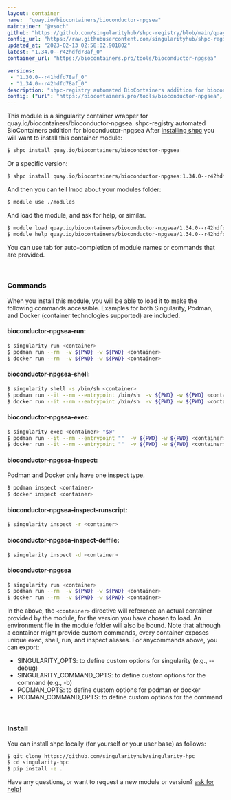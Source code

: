 ```yaml
---
layout: container
name:  "quay.io/biocontainers/bioconductor-npgsea"
maintainer: "@vsoch"
github: "https://github.com/singularityhub/shpc-registry/blob/main/quay.io/biocontainers/bioconductor-npgsea/container.yaml"
config_url: "https://raw.githubusercontent.com/singularityhub/shpc-registry/main/quay.io/biocontainers/bioconductor-npgsea/container.yaml"
updated_at: "2023-02-13 02:58:02.901802"
latest: "1.34.0--r42hdfd78af_0"
container_url: "https://biocontainers.pro/tools/bioconductor-npgsea"

versions:
 - "1.30.0--r41hdfd78af_0"
 - "1.34.0--r42hdfd78af_0"
description: "shpc-registry automated BioContainers addition for bioconductor-npgsea"
config: {"url": "https://biocontainers.pro/tools/bioconductor-npgsea", "maintainer": "@vsoch", "description": "shpc-registry automated BioContainers addition for bioconductor-npgsea", "latest": {"1.34.0--r42hdfd78af_0": "sha256:442912d12a2341e4eaf78fcb4c8706eb08e66d9c8f945b6a59cba3c64c6cd770"}, "tags": {"1.30.0--r41hdfd78af_0": "sha256:ca9c5f51864941f0705f91dda445aff428ca691863d1196c3923be7fb625f428", "1.34.0--r42hdfd78af_0": "sha256:442912d12a2341e4eaf78fcb4c8706eb08e66d9c8f945b6a59cba3c64c6cd770"}, "docker": "quay.io/biocontainers/bioconductor-npgsea"}
---
```


This module is a singularity container wrapper for quay.io/biocontainers/bioconductor-npgsea.
shpc-registry automated BioContainers addition for bioconductor-npgsea
After [installing shpc](#install) you will want to install this container module:


```bash
$ shpc install quay.io/biocontainers/bioconductor-npgsea
```

Or a specific version:

```bash
$ shpc install quay.io/biocontainers/bioconductor-npgsea:1.34.0--r42hdfd78af_0
```

And then you can tell lmod about your modules folder:

```bash
$ module use ./modules
```

And load the module, and ask for help, or similar.

```bash
$ module load quay.io/biocontainers/bioconductor-npgsea/1.34.0--r42hdfd78af_0
$ module help quay.io/biocontainers/bioconductor-npgsea/1.34.0--r42hdfd78af_0
```

You can use tab for auto-completion of module names or commands that are provided.

<br>

### Commands

When you install this module, you will be able to load it to make the following commands accessible.
Examples for both Singularity, Podman, and Docker (container technologies supported) are included.

#### bioconductor-npgsea-run:

```bash
$ singularity run <container>
$ podman run --rm  -v ${PWD} -w ${PWD} <container>
$ docker run --rm  -v ${PWD} -w ${PWD} <container>
```

#### bioconductor-npgsea-shell:

```bash
$ singularity shell -s /bin/sh <container>
$ podman run --it --rm --entrypoint /bin/sh  -v ${PWD} -w ${PWD} <container>
$ docker run --it --rm --entrypoint /bin/sh  -v ${PWD} -w ${PWD} <container>
```

#### bioconductor-npgsea-exec:

```bash
$ singularity exec <container> "$@"
$ podman run --it --rm --entrypoint ""  -v ${PWD} -w ${PWD} <container> "$@"
$ docker run --it --rm --entrypoint ""  -v ${PWD} -w ${PWD} <container> "$@"
```

#### bioconductor-npgsea-inspect:

Podman and Docker only have one inspect type.

```bash
$ podman inspect <container>
$ docker inspect <container>
```

#### bioconductor-npgsea-inspect-runscript:

```bash
$ singularity inspect -r <container>
```

#### bioconductor-npgsea-inspect-deffile:

```bash
$ singularity inspect -d <container>
```



#### bioconductor-npgsea

```bash
$ singularity run <container>
$ podman run --rm  -v ${PWD} -w ${PWD} <container>
$ docker run --rm  -v ${PWD} -w ${PWD} <container>
```


In the above, the `<container>` directive will reference an actual container provided
by the module, for the version you have chosen to load. An environment file in the
module folder will also be bound. Note that although a container
might provide custom commands, every container exposes unique exec, shell, run, and
inspect aliases. For anycommands above, you can export:

 - SINGULARITY_OPTS: to define custom options for singularity (e.g., --debug)
 - SINGULARITY_COMMAND_OPTS: to define custom options for the command (e.g., -b)
 - PODMAN_OPTS: to define custom options for podman or docker
 - PODMAN_COMMAND_OPTS: to define custom options for the command

<br>

### Install

You can install shpc locally (for yourself or your user base) as follows:

```bash
$ git clone https://github.com/singularityhub/singularity-hpc
$ cd singularity-hpc
$ pip install -e .
```

Have any questions, or want to request a new module or version? [ask for help!](https://github.com/singularityhub/singularity-hpc/issues)